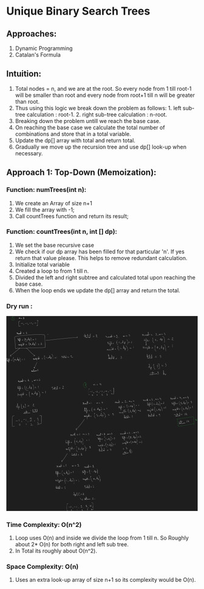 # Unique Binary Search Trees

## Approaches: 
1. Dynamic Programming
2. Catalan's Formula

## Intuition:
1. Total nodes = n, and we are at the root. So every node from 1 till root-1 will be smaller than root and every node from root+1 till n will be greater than root.
2. Thus using this logic we break down the problem as follows:
        1. left sub-tree calculation : root-1.
        2. right sub-tree calculation : n-root.
3. Breaking down the problem untill we reach the base case. 
4. On reaching the base case we calculate the total number of combinations and store that in a total variable.
5. Update the dp[] array with total and return total.
6. Gradually we move up the recursion tree and use dp[] look-up when necessary.

## Approach 1: Top-Down (Memoization):

### Function: numTrees(int n):
1. We create an Array of size n+1
2. We fill the array with -1;
3. Call countTrees function and return its result;

### Function: countTrees(int n, int [] dp):
1. We set the base recursive case 
2. We check if our dp array has been filled for that particular 'n'. If yes return that value please. This helps to remove redundant calculation.
3. Initialize total variable
4. Created a loop to from 1 till n. 
5. Divided the left and right subtree and calculated total upon reaching the base case.
6. When the loop ends we update the dp[] array and return the total.

### Dry run :
![Dry run](https://github.com/BhaskarJyotiBorah/linux-git-java-practice/blob/master/LeetCode_Problems/leetcode96/Dry_run.png?raw=true)


### Time Complexity: O(n^2)
1. Loop uses O(n) and inside we divide the loop from 1 till n. So Roughly about 2* O(n) for both right and left sub tree.
2. In Total its roughly about O(n^2).

### Space Complexity: O(n)
1. Uses an extra look-up array of size n+1 so its complexity would be O(n).



